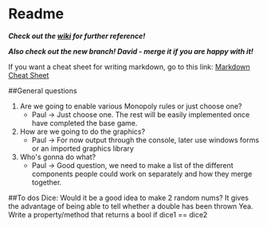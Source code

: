 # Readme

***Check out the [wiki](https://bitbucket.org/globaleliteinc/monopolyrepos/wiki/Home) for further reference!***  
  
***Also check out the new branch! David - merge it if you are happy with it!***  
  
If you want a cheat sheet for writing markdown, go to this link: [Markdown Cheat Sheet](https://www.rstudio.com/wp-content/uploads/2015/02/rmarkdown-cheatsheet.pdf)

##General questions

1. Are we going to enable various Monopoly rules or just choose one?
    * Paul -> Just choose one. The rest will be easily implemented once have completed the base game.
2. How are we going to do the graphics?
    * Paul -> For now output through the console, later use windows forms or an imported graphics library
3. Who's gonna do what?
    * Paul -> Good question, we need to make a list of the different components people could work on separately and how they merge together.

##To dos
Dice: Would it be a good idea to make 2 random nums? It gives the advantage of being able to tell whether a double has been thrown
Yea. Write a property/method that returns a bool if dice1 == dice2
